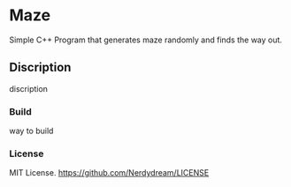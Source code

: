 # Maze
Simple C++ Program that generates maze randomly and finds the way out.

## Discription 
discription

### Build
way to build

### License
MIT License. https://github.com/Nerdydream/LICENSE
